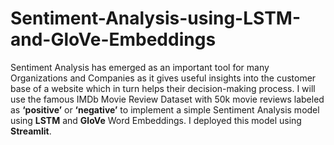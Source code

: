 # Sentiment-Analysis-using-LSTM-and-GloVe-Embeddings
Sentiment Analysis has emerged as an important tool for many Organizations and Companies as it gives useful insights into the customer base of a website which in turn helps their decision-making process. I will use the famous IMDb Movie Review Dataset with 50k movie reviews labeled as **‘positive’** or **‘negative’** to implement a simple Sentiment Analysis model using **LSTM** and **GloVe** Word Embeddings.
I deployed this model using **Streamlit**.
